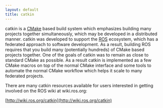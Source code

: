 ```yaml
---
layout: default
title: catkin
---
```


catkin is a [CMake](cmake.org) based build system which emphasizes building many projects together simultaneously, which may be developed in a distributed manner.
catkin was developed to support the [ROS](http://ros.org) ecosystem, which has a federated approach to software development.
As a result, building ROS requires that you build many (potentially hundreds) of CMake based projects together.
One of the goals of catkin was to remain as close to standard CMake as possible.
As a result catkin is implemented as a few CMake macros on top of the normal CMake interface and some tools to automate the normal CMake workflow which helps it scale to many federated projects.

There are many catkin resources available for users interested in getting involved on the ROS wiki at wiki.ros.org:

[http://wiki.ros.org/catkin](http://wiki.ros.org/catkin)
